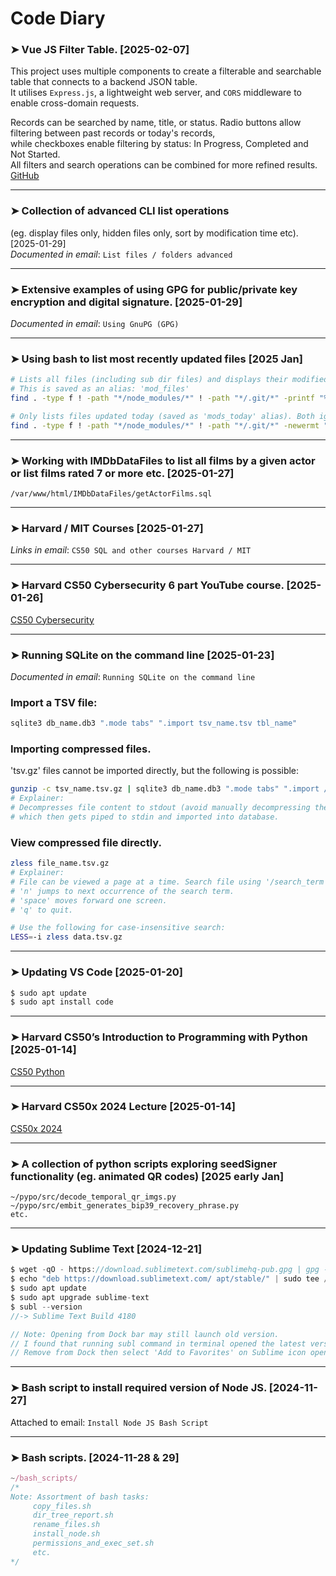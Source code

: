 # Code Diary

### ➤ Vue JS Filter Table. [2025-02-07]
This project uses multiple components to create a filterable and searchable table that connects to a backend JSON table.  
It utilises `Express.js`, a lightweight web server, and `CORS` middleware to enable cross-domain requests.

Records can be searched by name, title, or status. Radio buttons allow filtering between past records or today's records,  
while checkboxes enable filtering by status: In Progress, Completed and Not Started.  
All filters and search operations can be combined for more refined results.
[GitHub](https://github.com/daveswaves/vuejs_filter_table)

---

### ➤ Collection of advanced CLI list operations  
(eg. display files only, hidden files only, sort by modification time etc). [2025-01-29]  
*Documented in email*: `List files / folders advanced`

---

### ➤ Extensive examples of using GPG for public/private key encryption and digital signature. [2025-01-29]  
*Documented in email*: `Using GnuPG (GPG)`

---

### ➤ Using bash to list most recently updated files [2025 Jan]
```sh
# Lists all files (including sub dir files) and displays their modified dates (newest first).
# This is saved as an alias: 'mod_files'
find . -type f ! -path "*/node_modules/*" ! -path "*/.git/*" -printf "%TY-%Tm-%Td %TH:%TM %p\n" | sort -r

# Only lists files updated today (saved as 'mods_today' alias). Both ignore the node_modules/  and .git/ directories.
find . -type f ! -path "*/node_modules/*" ! -path "*/.git/*" -newermt "$(date +%Y-%m-%d)" -printf "%TY-%Tm-%Td %TH:%TM %p\n" | sort -r
```
---

### ➤ Working with IMDbDataFiles to list all films by a given actor or list films rated 7 or more etc. [2025-01-27]  
`/var/www/html/IMDbDataFiles/getActorFilms.sql`

---

### ➤ Harvard / MIT Courses [2025-01-27]  
*Links in email*: `CS50 SQL and other courses Harvard / MIT`

---

### ➤ Harvard CS50 Cybersecurity 6 part YouTube course. [2025-01-26]  
[CS50 Cybersecurity](https://youtu.be/watch?v=kmJlnUfMd7I&list=PLhQjrBD2T383Cqo5I1oRrbC1EKRAKGKUE)

---

### ➤ Running SQLite on the command line [2025-01-23]  
*Documented in email*: `Running SQLite on the command line`

### Import a TSV file:
```sh
sqlite3 db_name.db3 ".mode tabs" ".import tsv_name.tsv tbl_name"
```
### Importing compressed files.
'tsv.gz' files cannot be imported directly, but the following is possible:
```sh
gunzip -c tsv_name.tsv.gz | sqlite3 db_name.db3 ".mode tabs" ".import /dev/stdin tbl_name"
# Explainer:
# Decompresses file content to stdout (avoid manually decompressing the file),
# which then gets piped to stdin and imported into database.
```
### View compressed file directly.
```sh
zless file_name.tsv.gz
# Explainer:
# File can be viewed a page at a time. Search file using '/search_term'
# 'n' jumps to next occurrence of the search term.
# 'space' moves forward one screen.
# 'q' to quit.

# Use the following for case-insensitive search:
LESS=-i zless data.tsv.gz
```
---

### ➤ Updating VS Code [2025-01-20]
```sh
$ sudo apt update
$ sudo apt install code
```

---

### ➤ Harvard CS50’s Introduction to Programming with Python [2025-01-14]  
[CS50 Python](https://youtu.be/nLRL_NcnK-4)

---

### ➤ Harvard CS50x 2024 Lecture [2025-01-14]  
[CS50x 2024](https://youtu.be/watch?v=3LPJfIKxwWc&list=PLhQjrBD2T381WAHyx1pq-sBfykqMBI7V4)

---

### ➤ A collection of python scripts exploring seedSigner functionality (eg. animated QR codes) [2025 early Jan]
```
~/pypo/src/decode_temporal_qr_imgs.py
~/pypo/src/embit_generates_bip39_recovery_phrase.py
etc.
```

---

### ➤ Updating Sublime Text [2024-12-21]  
```js
$ wget -qO - https://download.sublimetext.com/sublimehq-pub.gpg | gpg --dearmor | sudo tee /etc/apt/trusted.gpg.d/sublimehq-archive.gpg > /dev/null
$ echo "deb https://download.sublimetext.com/ apt/stable/" | sudo tee /etc/apt/sources.list.d/sublime-text.list
$ sudo apt update
$ sudo apt upgrade sublime-text
$ subl --version
//-> Sublime Text Build 4180

// Note: Opening from Dock bar may still launch old version.
// I found that running subl command in terminal opened the latest version.
// Remove from Dock then select 'Add to Favorites' on Sublime icon opened on command line.
```

---

### ➤ Bash script to install required version of Node JS. [2024-11-27]  
Attached to email: `Install Node JS Bash Script`

---

### ➤ Bash scripts. [2024-11-28 & 29]
```js
~/bash_scripts/
/*
Note: Assortment of bash tasks:
     copy_files.sh
     dir_tree_report.sh
     rename_files.sh
     install_node.sh
     permissions_and_exec_set.sh
     etc.
*/
```
